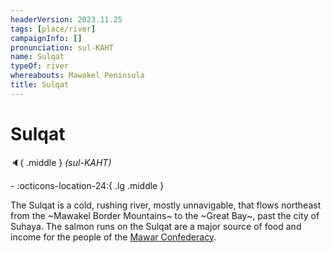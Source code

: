 ```yaml
---
headerVersion: 2023.11.25
tags: [place/river]
campaignInfo: []
pronunciation: sul-KAHT
name: Sulqat
typeOf: river
whereabouts: Mawakel Peninsula
title: Sulqat
---
```

# Sulqat
:speaker:{ .middle } *(sul-KAHT)*  
<div class="grid cards ext-narrow-margin ext-one-column" markdown>
-    :octicons-location-24:{ .lg .middle }   
</div>


The Sulqat is a cold, rushing river, mostly unnavigable, that flows northeast from the ~Mawakel Border Mountains~ to the ~Great Bay~, past the city of Suhaya. The salmon runs on the Sulqat are a major source of food and income for the people of the [Mawar Confederacy](<../mawar-confederacy/mawar-confederacy.md>). 